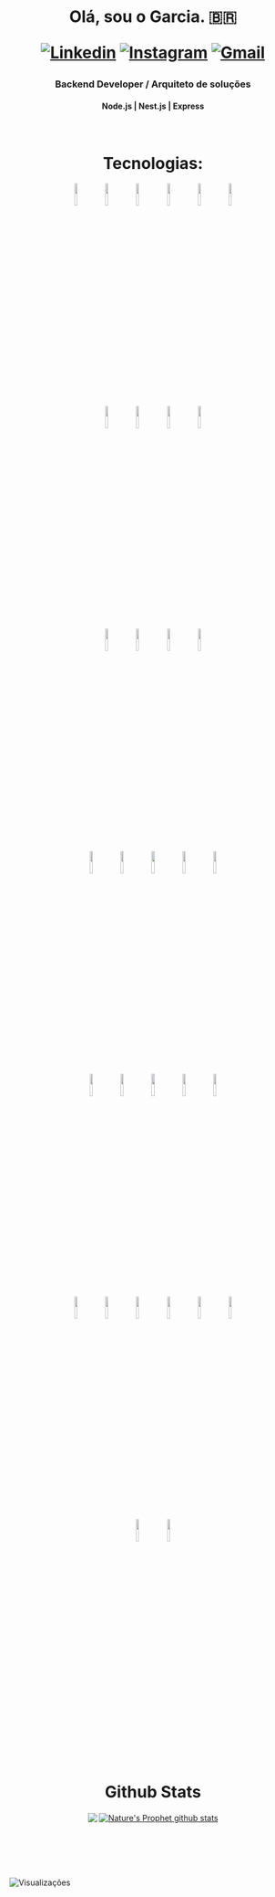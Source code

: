 <h1 align="center">Olá, sou o Garcia. 🇧🇷

[![Linkedin](https://img.shields.io/badge/-LinkedIn-blue?style=flat&logo=Linkedin&logoColor=white)](https://www.linkedin.com/in/garciadev/)
[![Instagram](https://img.shields.io/badge/Instagram-%23E4405F.svg?&style=flat&logo=instagram&logoColor=white)](https://www.instagram.com/mateusgarcialopes/)
[![Gmail](https://img.shields.io/badge/-Gmail-c14438?style=flat&logo=Gmail&logoColor=white)](mailto:mateus.gigainfo@gmail.com)
</h1>
<h3 align="center">Backend Developer / Arquiteto de soluções</h3>
<h4 align="center">Node.js | Nest.js | Express</h4>
<br/>

<h1 align="center">Tecnologias:</h1>

<div align="center">

  <code><img width="10%" src="https://www.vectorlogo.zone/logos/linux/linux-ar21.svg"></code>
  <code><img width="10%" src="https://www.vectorlogo.zone/logos/apache/apache-ar21.svg"></code>
  <code><img width="10%" src="https://www.vectorlogo.zone/logos/nginx/nginx-ar21.svg"></code>
  <code><img width="10%" src="https://www.vectorlogo.zone/logos/apigee/apigee-ar21.svg"></code>
  <code><img width="10%" src="https://www.vectorlogo.zone/logos/rabbitmq/rabbitmq-ar21.svg"></code>
  <code><img width="10%" src="https://www.vectorlogo.zone/logos/minioio/minioio-ar21.svg"></code>
<br />
<code><img width="10%" src="https://www.vectorlogo.zone/logos/git-scm/git-scm-ar21.svg"></code>
<code><img width="10%" src="https://www.vectorlogo.zone/logos/gitlab/gitlab-ar21.svg"></code>
<code><img width="10%" src="https://www.vectorlogo.zone/logos/github/github-ar21.svg"></code>
<code><img width="10%" src="https://raw.githubusercontent.com/gilbarbara/logos/main/logos/aws-codebuild.svg"></code>
<br />
<code><img width="10%" src="https://raw.githubusercontent.com/gilbarbara/logos/master/logos/sonarqube.svg"></code>
<code><img width="10%" src="https://www.vectorlogo.zone/logos/dynatrace/dynatrace-ar21.svg"></code>
<code><img width="10%" src="https://www.vectorlogo.zone/logos/jestjsio/jestjsio-ar21.svg"></code>
<code><img width="10%" src="https://www.vectorlogo.zone/logos/cucumberio/cucumberio-ar21.svg"></code>
<br />
  <code><img width="10%" src="https://www.vectorlogo.zone/logos/postgresql/postgresql-ar21.svg"></code>
  <code><img width="10%" src="https://www.vectorlogo.zone/logos/mysql/mysql-ar21.svg"></code>
  <code><img width="10%" src="https://www.vectorlogo.zone/logos/mongodb/mongodb-ar21.svg"></code>
  <code><img width="10%" src="https://www.vectorlogo.zone/logos/redis/redis-ar21.svg"></code>
  <code><img width="10%" src="https://www.vectorlogo.zone/logos/sqlite/sqlite-ar21.svg"></code>
<br />
  <code><img width="10%" src="https://www.vectorlogo.zone/logos/amazon_aws/amazon_aws-ar21.svg"></code>
  <code><img width="10%" src="https://www.vectorlogo.zone/logos/terraformio/terraformio-ar21.svg"></code>
  <code><img width="10%" src="https://www.vectorlogo.zone/logos/heroku/heroku-ar21.svg"></code>
  <code><img width="10%" src="https://www.vectorlogo.zone/logos/docker/docker-ar21.svg"></code>
  <code><img width="10%" src="https://www.vectorlogo.zone/logos/rancher/rancher-ar21.svg"></code>
<br />
  <code><img width="10%" src="https://www.vectorlogo.zone/logos/javascript/javascript-ar21.svg"></code>
  <code><img width="10%" src="https://www.vectorlogo.zone/logos/typescriptlang/typescriptlang-ar21.svg"></code>
  <code><img width="10%" src="https://www.vectorlogo.zone/logos/nodejs/nodejs-ar21.svg"></code>
  <code><img width="10%" src="https://www.vectorlogo.zone/logos/nestjs/nestjs-ar21.svg"></code>
  <code><img width="10%" src="https://www.vectorlogo.zone/logos/expressjs/expressjs-ar21.svg"></code>
  <code><img width="10%" src="https://www.vectorlogo.zone/logos/java/java-ar21.svg"></code>
<br />
  <code><img width="10%" src="https://www.vectorlogo.zone/logos/arduino/arduino-ar21.svg"></code>
  <code><img width="10%" src="https://www.vectorlogo.zone/logos/raspberrypi/raspberrypi-ar21.svg"></code>
  
</div>

<br />
<h1 align="center"> Github Stats </h1>
<p align="center">
  <a href="https://github.com/NaturesProphet"><img align="center" src="https://github-readme-stats.vercel.app/api/top-langs/?username=NaturesProphet&theme=tokyonight" /></a>
  <a href="https://github.com/NaturesProphet"><img align="center" src="https://github-readme-stats.vercel.app/api?username=NaturesProphet&show_icons=true&theme=tokyonight&line_height=27" alt="Nature's Prophet github stats"/></a>
</p><br/><br/><br/><br/>

![Visualizações](https://komarev.com/ghpvc/?username=NaturesProphet)
